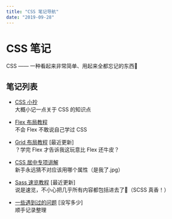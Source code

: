 ```yaml
---
title: "CSS 笔记导航"
date: "2019-09-28"
---
```


# CSS 笔记

CSS —— 一种看起来非常简单、用起来全都忘记的东西🦉

## 笔记列表

- [CSS 小抄](./cheat-sheet.md)  
  大概小记一点关于 CSS 的知识点

- [Flex 布局教程](./flex.md)  
  不会 Flex 不敢说自己学过 CSS

- [Grid 布局教程](./grid.md) [最近更新]  
  ？学完 Flex 才告诉我这玩意比 Flex 还牛皮？

- [CSS 居中专项讲解](./centering.md)  
  新手永远猜不对应该用哪个属性（是我了.jpg）

- [Sass 速览教程](./sass.md) [最近更新]  
  说是速览，不小心把几乎所有内容都包括进去了🌚（SCSS 真香！）

- [一些遇到过的问题](./questions.md) [没写多少]  
  顺手记录整理

<br/>
